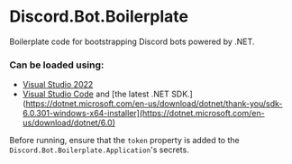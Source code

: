 # Discord.Bot.Boilerplate
Boilerplate code for bootstrapping Discord bots powered by .NET.

### Can be loaded using:
* [Visual Studio 2022](https://visualstudio.microsoft.com/)
* [Visual Studio Code](https://code.visualstudio.com/) and [the latest .NET SDK.](https://dotnet.microsoft.com/en-us/download/dotnet/thank-you/sdk-6.0.301-windows-x64-installer](https://dotnet.microsoft.com/en-us/download/dotnet/6.0)

Before running, ensure that the `token` property is added to the `Discord.Bot.Boilerplate.Application`'s secrets.
